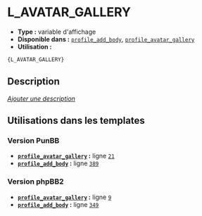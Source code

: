 # L_AVATAR_GALLERY
* __Type :__ variable d'affichage
* __Disponible dans :__ [`profile_add_body`](../tpl/var/profile_add_body.md), [`profile_avatar_gallery`](../tpl/var/profile_avatar_gallery.md)
* __Utilisation :__

```html
{L_AVATAR_GALLERY}
```

## Description
[*Ajouter une description*](https://fa-tvars.appspot.com/var/L_AVATAR_GALLERY)

## Utilisations dans les templates

### Version PunBB
* __[`profile_avatar_gallery`](../tpl/var/profile_avatar_gallery.md#readme) :__ ligne [`21`](../tpl/src/punbb/profile_avatar_gallery.tpl#L21)
* __[`profile_add_body`](../tpl/var/profile_add_body.md#readme) :__ ligne [`389`](../tpl/src/punbb/profile_add_body.tpl#L389)

### Version phpBB2
* __[`profile_avatar_gallery`](../tpl/var/profile_avatar_gallery.md#readme) :__ ligne [`9`](../tpl/src/subsilver/profile_avatar_gallery.tpl#L9)
* __[`profile_add_body`](../tpl/var/profile_add_body.md#readme) :__ ligne [`349`](../tpl/src/subsilver/profile_add_body.tpl#L349)